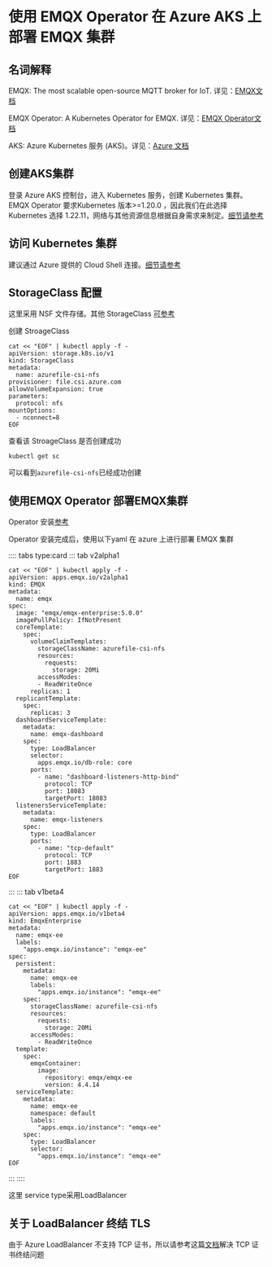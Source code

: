 # 使用 EMQX Operator 在 Azure AKS 上部署 EMQX 集群

## 名词解释

EMQX: The most scalable open-source MQTT broker for IoT. 详见：[EMQX文档](https://github.com/emqx/emqx)

EMQX Operator: A Kubernetes Operator for EMQX. 详见：[EMQX Operator文档](https://github.com/emqx/emqx-operator)

AKS: Azure Kubernetes 服务 (AKS)。详见：[Azure 文档](https://docs.microsoft.com/en-us/azure/aks/learn/quick-kubernetes-deploy-portal?tabs=azure-cli)

## 创建AKS集群

登录 Azure AKS 控制台，进入 Kubernetes 服务，创建 Kubernetes 集群。EMQX Operator 要求Kubernetes 版本>=1.20.0 ，因此我们在此选择 Kubernetes 选择 1.22.11，网络与其他资源信息根据自身需求来制定。[细节请参考](https://docs.microsoft.com/en-us/azure/aks/learn/quick-kubernetes-deploy-portal?tabs=azure-cli)



## 访问 Kubernetes 集群

建议通过 Azure 提供的 Cloud Shell 连接。[细节请参考](https://docs.microsoft.com/en-us/azure/cloud-shell/overview)

## StorageClass 配置

这里采用 NSF 文件存储。其他 StorageClass [可参考](https://docs.microsoft.com/en-us/azure/aks/azure-files-csi)

创建 StroageClass
```shell
cat << "EOF" | kubectl apply -f -
apiVersion: storage.k8s.io/v1
kind: StorageClass
metadata:
  name: azurefile-csi-nfs
provisioner: file.csi.azure.com
allowVolumeExpansion: true
parameters:
  protocol: nfs
mountOptions:
  - nconnect=8
EOF
```

查看该 StroageClass 是否创建成功
```shell
kubectl get sc
```
可以看到`azurefile-csi-nfs`已经成功创建


## 使用EMQX Operator 部署EMQX集群

Operator 安装[参考](https://github.com/emqx/emqx-operator/blob/main/docs/en_US/getting-started/getting-started.md)

Operator 安装完成后，使用以下yaml 在 azure 上进行部署 EMQX 集群


:::: tabs type:card
::: tab v2alpha1

```shell
cat << "EOF" | kubectl apply -f -
apiVersion: apps.emqx.io/v2alpha1
kind: EMQX
metadata:
  name: emqx
spec:
  image: "emqx/emqx-enterprise:5.0.0"
  imagePullPolicy: IfNotPresent
  coreTemplate:
    spec:
      volumeClaimTemplates:
        storageClassName: azurefile-csi-nfs
        resources:
          requests:
            storage: 20Mi
        accessModes:
        - ReadWriteOnce
      replicas: 1
  replicantTemplate:
    spec:
      replicas: 3
  dashboardServiceTemplate:
    metadata:
      name: emqx-dashboard
    spec:
      type: LoadBalancer
      selector:
        apps.emqx.io/db-role: core
      ports:
        - name: "dashboard-listeners-http-bind"
          protocol: TCP
          port: 18083
          targetPort: 18083
  listenersServiceTemplate:
    metadata:
      name: emqx-listeners
    spec:
      type: LoadBalancer
      ports:
        - name: "tcp-default"
          protocol: TCP
          port: 1883
          targetPort: 1883
EOF
```

:::
::: tab v1beta4

```shell
cat << "EOF" | kubectl apply -f -
apiVersion: apps.emqx.io/v1beta4
kind: EmqxEnterprise
metadata:
  name: emqx-ee
  labels:
    "apps.emqx.io/instance": "emqx-ee"
spec:
  persistent:
    metadata:
      name: emqx-ee
      labels:
        "apps.emqx.io/instance": "emqx-ee"
    spec:
      storageClassName: azurefile-csi-nfs
      resources:
        requests:
          storage: 20Mi
      accessModes:
        - ReadWriteOnce
  template:
    spec:
      emqxContainer:
        image:
          repository: emqx/emqx-ee
          version: 4.4.14
  serviceTemplate:
    metadata:
      name: emqx-ee
      namespace: default
      labels:
        "apps.emqx.io/instance": "emqx-ee"
    spec:
      type: LoadBalancer
      selector:
        "apps.emqx.io/instance": "emqx-ee"
EOF
```

:::
::::

这里 service type采用LoadBalancer

## 关于 LoadBalancer 终结 TLS

由于 Azure LoadBalancer 不支持 TCP 证书，所以请参考这篇[文档](https://github.com/emqx/emqx-operator/discussions/312)解决 TCP 证书终结问题
